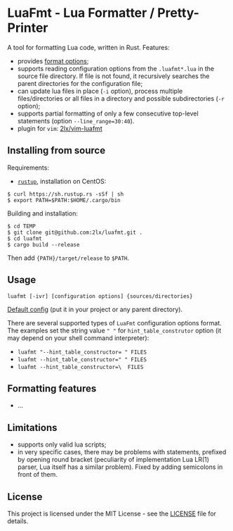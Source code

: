 # LuaFmt - Lua Formatter / Pretty-Printer

A tool for formatting Lua code, written in Rust. Features:
* provides [format options](configuration.md);
* supports reading configuration options from the `.luafmt*.lua` in the source file directory. If file is not found, it recursively searches the parent directories for the configuration file;
* can update lua files in place (`-i` option), process multiple files/directories or all files in a directory and possible subdirectories (`-r` option);
* supports partial formatting of only a few consecutive top-level statements (option `--line_range=30:40`).
* plugin for `vim`: [2lx/vim-luafmt](https://github.com/2lx/vim-luafmt)

## Installing from source

Requirements:
* [`rustup`](https://www.rust-lang.org/tools/install), installation on CentOS: 
```
$ curl https://sh.rustup.rs -sSf | sh
$ export PATH=$PATH:$HOME/.cargo/bin
```

Building and installation:
```
$ cd TEMP
$ git clone git@github.com:2lx/luafmt.git .
$ cd luafmt
$ cargo build --release
```
Then add `{PATH}/target/release` to `$PATH`.

## Usage

```
luafmt [-ivr] [configuration options] {sources/directories}
```

[Default config](.luafmt.lua) (put it in your project or any parent directory).

There are several supported types of `LuaFmt` configuration options format. The examples set the string value `" "` for `hint_table_construtor` option (it may depend on your shell command interpreter):
* `luafmt "--hint_table_constructor= " FILES`
* `luafmt --hint_table_constructor=" " FILES`
* `luafmt --hint_table_constructor=\  FILES`

## Formatting features
* ...

## Limitations
* supports only valid lua scripts; 
* in very specific cases, there may be problems with statements, prefixed by opening round bracket (peculiarity of implementation Lua LR(1) parser, Lua itself has a similar problem). Fixed by adding semicolons in front of them.

## License

This project is licensed under the MIT License - see the [LICENSE](LICENSE) file for details.
